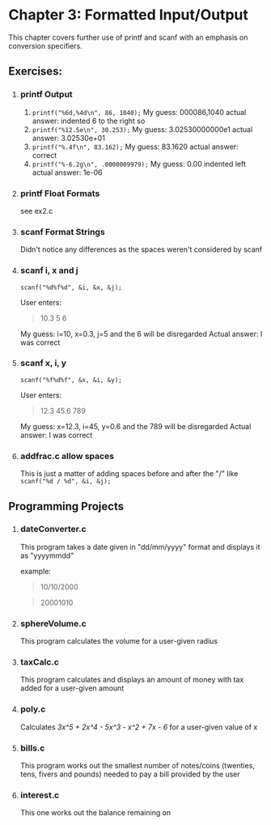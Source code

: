 # Chapter 3: Formatted Input/Output
This chapter covers further use of printf and scanf with an emphasis on conversion specifiers.
## Exercises:

1. ### printf Output
   1. `printf("%6d,%4d\n", 86, 1040);`
   My guess: 000086,1040
   actual answer: indented 6 to the right so
   2. `printf("%12.5e\n", 30.253);`
   My guess: 3.02530000000e1
   actual answer: 3.02530e+01
   3. `printf("%.4f\n", 83.162);`
   My guess: 83.1620
   actual answer: correct
   4. `printf("%-6.2g\n", .0000009979);`
   My guess: 0.00 indented left
   actual answer: 1e-06

2. ### printf Float Formats
   see ex2.c

3. ### scanf Format Strings
   Didn't notice any differences as the spaces weren't considered by scanf

4. ### scanf i, x and j
   `scanf("%d%f%d", &i, &x, &j);`

   User enters: 
   
   > 10.3 5 6
   
   My guess: i=10, x=0.3, j=5 and the 6 will be disregarded
   Actual answer: I was correct

5. ### scanf x, i, y
   `scanf("%f%d%f", &x, &i, &y);`

   User enters: 
   
   > 12.3 45.6 789

   My guess: x=12.3, i=45, y=0.6 and the 789 will be disregarded
   Actual answer: I was correct

6. ### addfrac.c allow spaces
   This is just a matter of adding spaces before and after the "/" like `scanf("%d / %d", &i, &j);`

## Programming Projects
1. ### dateConverter.c
   This program takes a date given in "dd/mm/yyyy" format and displays it as "yyyymmdd"
   
   example:
   > 10/10/2000

   > 20001010
   
2. ### sphereVolume.c
   This program calculates the volume for a user-given radius

3. ### taxCalc.c
   This program calculates and displays an amount of money with tax added for a user-given amount

4. ### poly.c
   Calculates *3x^5 + 2x^4 - 5x^3 - x^2 + 7x - 6* for a user-given value of x

5. ### bills.c
   This program works out the smallest number of notes/coins (twenties, tens, fivers and pounds) needed to pay a bill provided by the user

6. ### interest.c
   This one works out the balance remaining on 